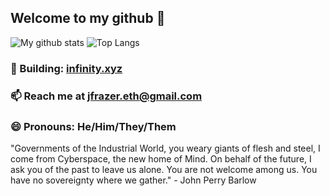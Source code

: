 
## Welcome to my github 👋 

![My github stats](https://github-readme-stats.vercel.app/api?username=jfrazier-eth&count_private=true&show_icons=false&theme=vue&hide=issues) ![Top Langs](https://github-readme-stats.vercel.app/api/top-langs/?username=jfrazier-eth&layout=compact)

### 🔨 Building: [infinity.xyz](https://infinity.xyz)

### 📫 Reach me at jfrazer.eth@gmail.com

### 😄 Pronouns: He/Him/They/Them

"Governments of the Industrial World, you weary giants of flesh and steel, I come from Cyberspace, the new home of Mind. On behalf of the future, I ask you of the past to leave us alone. You are not welcome among us. You have no sovereignty where we gather." - John Perry Barlow
